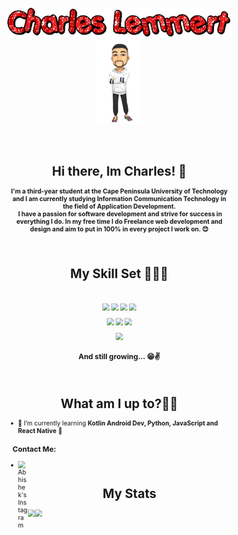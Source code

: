 <p align="center">
  <img src="https://github.com/AsteroAlien/AsteroAlien/blob/main/text.gif" alt="animated"/>
  <img height="190"  src="https://github.com/AsteroAlien/AsteroAlien/blob/main/icon.png" alt="animated"/>
</p>
<br/>
<br/>

<h1 align="center">Hi there, Im Charles! 👋</h1>
<h4  align="center">
I'm a third-year student at the Cape Peninsula University of Technology and I am currently studying Information Communication Technology in the field of Application Development.
<br/>
&nbsp;I have a passion for software development and strive for success in everything I do. In my free time I do Freelance web development and design and aim to put in 100% in every project I work on. 😊
</h4>

<br/>

<h1 align="center">My Skill Set 👨🏽‍💻 </h1>
<br/>

<p align="center">
<img height="40" src="https://img.shields.io/badge/java-%23ED8B00.svg?style=for-the-badge&logo=java&logoColor=white"/>
<img height="40" src="https://img.shields.io/badge/c%23-%23239120.svg?style=for-the-badge&logo=c-sharp&logoColor=white"/>
<img height="40" src="https://img.shields.io/badge/kotlin-%230095D5.svg?style=for-the-badge&logo=kotlin&logoColor=white"/>
<img height="40" src="https://img.shields.io/badge/python-3670A0?style=for-the-badge&logo=python&logoColor=ffdd54"/>
</p>

<p align="center">
<img height="40" src="https://img.shields.io/badge/html5-%23E34F26.svg?style=for-the-badge&logo=html5&logoColor=white"/>
<img height="40" src="https://img.shields.io/badge/css3-%231572B6.svg?style=for-the-badge&logo=css3&logoColor=white"/>
<img height="40" src="https://img.shields.io/badge/javascript-%23323330.svg?style=for-the-badge&logo=javascript&logoColor=%23F7DF1E"/>
</p>

<p align="center">
<img height="40" src="https://img.shields.io/badge/sqlite-%2307405e.svg?style=for-the-badge&logo=sqlite&logoColor=white"/>
</p>

<h3 align="center">And still growing... 😁✌️</h3>



<br/>

<h1 align="center">What am I up to?🤔💭</h1>

- 🌱 I’m currently learning **Kotlin Android Dev, Python, JavaScript and React Native** 🏫

<!--- - 📫 How to reach me **info@charleslemmert.com**-->

<h3>&nbsp; &nbsp;Contact Me:</h3>

- <a href="https://www.instagram.com/charleslemmert/">
  <img align="left" alt="Abhishek's Instagram" width="22px" src="https://raw.githubusercontent.com/hussainweb/hussainweb/main/icons/instagram.png" />
</a>


<h1 align="center">My Stats</h1>
<img align="left" src="https://github-readme-stats.vercel.app/api?username=Astro-Alien&show_icons=true&theme=radical" />
<img align="left" width="35%" src="https://github-readme-stats.vercel.app/api/top-langs/?username=Astro-Alien&layout=compact" />
